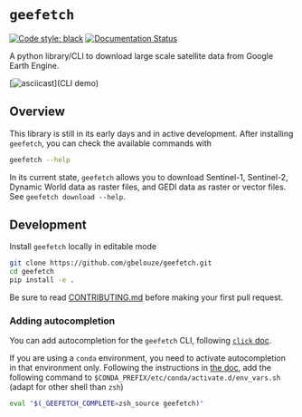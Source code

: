 # `geefetch`

[![Code style: black](https://img.shields.io/badge/code%20style-black-000000.svg)](https://github.com/psf/black)
[![Documentation Status](https://readthedocs.org/projects/geefetch/badge/?version=latest)](https://geefetch.readthedocs.io/en/latest/?badge=latest)

A python library/CLI to download large scale satellite data from Google Earth Engine.

[![asciicast](https://asciinema.org/a/IuapVy0T9ErtyvgDMb8rMLftC)](CLI demo)


## Overview

This library is still in its early days and in active development. After installing `geefetch`, you can check the available commands with

```bash
geefetch --help
```

In its current state, `geefetch` allows you to download Sentinel-1, Sentinel-2, Dynamic World data as raster files, and GEDI data as raster or vector files. See `geefetch download --help`.

## Development

Install `geefetch` locally in editable mode

```bash
git clone https://github.com/gbelouze/geefetch.git
cd geefetch
pip install -e .
```
Be sure to read [CONTRIBUTING.md](/CONTRIBUTING.md) before making your first pull request.

### Adding autocompletion

You can add autocompletion for the `geefetch` CLI, following [`click` doc](https://click.palletsprojects.com/en/8.1.x/shell-completion/).

If you are using a `conda` environment, you need to activate autocompletion in that environment only. Following the instructions in [the doc](https://conda.io/projects/conda/en/latest/user-guide/tasks/manage-environments.html#macos-and-linux), add the following command to `$CONDA_PREFIX/etc/conda/activate.d/env_vars.sh` (adapt for other shell than `zsh`)

```bash
eval "$(_GEEFETCH_COMPLETE=zsh_source geefetch)"
```
